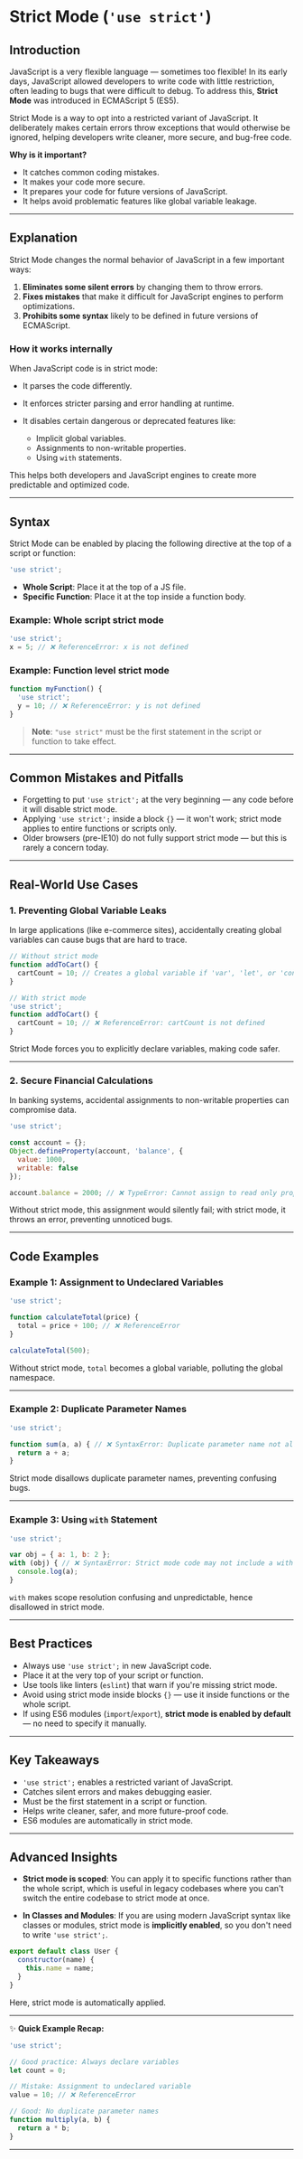 # Strict Mode (`'use strict'`)

## Introduction

JavaScript is a very flexible language — sometimes too flexible! In its early days, JavaScript allowed developers to write code with little restriction, often leading to bugs that were difficult to debug. To address this, **Strict Mode** was introduced in ECMAScript 5 (ES5).

Strict Mode is a way to opt into a restricted variant of JavaScript. It deliberately makes certain errors throw exceptions that would otherwise be ignored, helping developers write cleaner, more secure, and bug-free code.

**Why is it important?**

* It catches common coding mistakes.
* It makes your code more secure.
* It prepares your code for future versions of JavaScript.
* It helps avoid problematic features like global variable leakage.

---

## Explanation

Strict Mode changes the normal behavior of JavaScript in a few important ways:

1. **Eliminates some silent errors** by changing them to throw errors.
2. **Fixes mistakes** that make it difficult for JavaScript engines to perform optimizations.
3. **Prohibits some syntax** likely to be defined in future versions of ECMAScript.

### How it works internally

When JavaScript code is in strict mode:

* It parses the code differently.
* It enforces stricter parsing and error handling at runtime.
* It disables certain dangerous or deprecated features like:

  * Implicit global variables.
  * Assignments to non-writable properties.
  * Using `with` statements.

This helps both developers and JavaScript engines to create more predictable and optimized code.

---

## Syntax

Strict Mode can be enabled by placing the following directive at the top of a script or function:

```javascript
'use strict';
```

* **Whole Script**: Place it at the top of a JS file.
* **Specific Function**: Place it at the top inside a function body.

### Example: Whole script strict mode

```javascript
'use strict';
x = 5; // ❌ ReferenceError: x is not defined
```

### Example: Function level strict mode

```javascript
function myFunction() {
  'use strict';
  y = 10; // ❌ ReferenceError: y is not defined
}
```

> **Note**: `"use strict"` must be the first statement in the script or function to take effect.

---

## Common Mistakes and Pitfalls

* Forgetting to put `'use strict';` at the very beginning — any code before it will disable strict mode.
* Applying `'use strict';` inside a block `{}` — it won't work; strict mode applies to entire functions or scripts only.
* Older browsers (pre-IE10) do not fully support strict mode — but this is rarely a concern today.

---

## Real-World Use Cases

### 1. **Preventing Global Variable Leaks**

In large applications (like e-commerce sites), accidentally creating global variables can cause bugs that are hard to trace.

```javascript
// Without strict mode
function addToCart() {
  cartCount = 10; // Creates a global variable if 'var', 'let', or 'const' is not used
}

// With strict mode
'use strict';
function addToCart() {
  cartCount = 10; // ❌ ReferenceError: cartCount is not defined
}
```

Strict Mode forces you to explicitly declare variables, making code safer.

---

### 2. **Secure Financial Calculations**

In banking systems, accidental assignments to non-writable properties can compromise data.

```javascript
'use strict';

const account = {};
Object.defineProperty(account, 'balance', {
  value: 1000,
  writable: false
});

account.balance = 2000; // ❌ TypeError: Cannot assign to read only property 'balance'
```

Without strict mode, this assignment would silently fail; with strict mode, it throws an error, preventing unnoticed bugs.

---

## Code Examples

### Example 1: Assignment to Undeclared Variables

```javascript
'use strict';

function calculateTotal(price) {
  total = price + 100; // ❌ ReferenceError
}

calculateTotal(500);
```

Without strict mode, `total` becomes a global variable, polluting the global namespace.

---

### Example 2: Duplicate Parameter Names

```javascript
'use strict';

function sum(a, a) { // ❌ SyntaxError: Duplicate parameter name not allowed in this context
  return a + a;
}
```

Strict mode disallows duplicate parameter names, preventing confusing bugs.

---

### Example 3: Using `with` Statement

```javascript
'use strict';

var obj = { a: 1, b: 2 };
with (obj) { // ❌ SyntaxError: Strict mode code may not include a with statement
  console.log(a);
}
```

`with` makes scope resolution confusing and unpredictable, hence disallowed in strict mode.

---

## Best Practices

* Always use `'use strict';` in new JavaScript code.
* Place it at the very top of your script or function.
* Use tools like linters (`eslint`) that warn if you're missing strict mode.
* Avoid using strict mode inside blocks `{}` — use it inside functions or the whole script.
* If using ES6 modules (`import`/`export`), **strict mode is enabled by default** — no need to specify it manually.

---

## Key Takeaways

* `'use strict';` enables a restricted variant of JavaScript.
* Catches silent errors and makes debugging easier.
* Must be the first statement in a script or function.
* Helps write cleaner, safer, and more future-proof code.
* ES6 modules are automatically in strict mode.

---

## Advanced Insights

* **Strict mode is scoped**: You can apply it to specific functions rather than the whole script, which is useful in legacy codebases where you can't switch the entire codebase to strict mode at once.

* **In Classes and Modules**: If you are using modern JavaScript syntax like classes or modules, strict mode is **implicitly enabled**, so you don't need to write `'use strict';`.

```javascript
export default class User {
  constructor(name) {
    this.name = name;
  }
}
```

Here, strict mode is automatically applied.

---

✨ **Quick Example Recap:**

```javascript
'use strict';

// Good practice: Always declare variables
let count = 0;

// Mistake: Assignment to undeclared variable
value = 10; // ❌ ReferenceError

// Good: No duplicate parameter names
function multiply(a, b) {
  return a * b;
}
```

---
